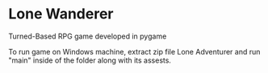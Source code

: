 # Lone Wanderer


Turned-Based RPG game developed in pygame

To run game on Windows machine, extract zip file Lone Adventurer and run "main" inside of the folder along with its assests.
